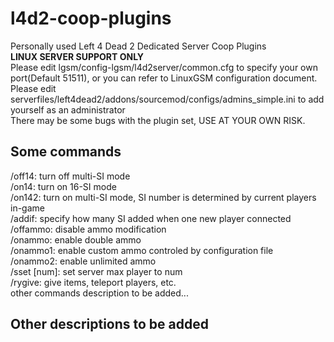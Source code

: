 # l4d2-coop-plugins
Personally used Left 4 Dead 2 Dedicated Server Coop Plugins  
**LINUX SERVER SUPPORT ONLY**  
Please edit lgsm/config-lgsm/l4d2server/common.cfg to specify your own port(Default 51511), or you can refer to LinuxGSM configuration document.  
Please edit serverfiles/left4dead2/addons/sourcemod/configs/admins_simple.ini to add yourself as an administrator  
There may be some bugs with the plugin set, USE AT YOUR OWN RISK.  
## Some commands
/off14: turn off multi-SI mode  
/on14: turn on 16-SI mode  
/on142: turn on multi-SI mode, SI number is determined by current players in-game  
/addif: specify how many SI added when one new player connected  
/offammo: disable ammo modification  
/onammo: enable double ammo  
/onammo1: enable custom ammo controled by configuration file  
/onammo2: enable unlimited ammo  
/sset [num]: set server max player to num  
/rygive: give items, teleport players, etc.  
other commands description to be added...  
## Other descriptions to be added